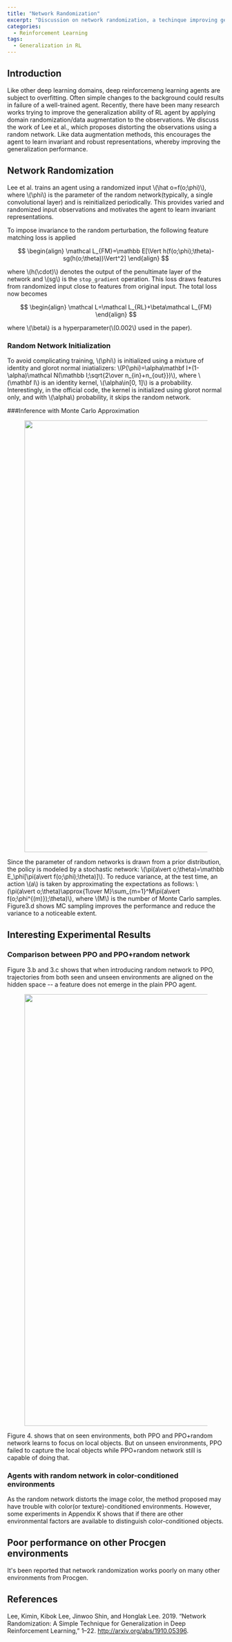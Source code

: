 ```yaml
---
title: "Network Randomization"
excerpt: "Discussion on network randomization, a techinque improving generalization in reinforcement learning."
categories:
  - Reinforcement Learning
tags:
  - Generalization in RL
---
```


## Introduction

Like other deep learning domains, deep reinforcemeng learning agents are subject to overfitting. Often simple changes to the background could results in failure of a well-trained agent. Recently, there have been many research works trying to improve the generalization ability of RL agent by applying domain randomization/data augmentation to the observations. We discuss the work of Lee et al., which proposes distorting the observations using a random network. Like data augmentation methods, this encourages the agent to learn invariant and robust representations, whereby improving the generalization performance.

## Network Randomization

Lee et al. trains an agent using a randomized input \\(\hat o=f(o;\phi)\\), where \\(\phi\\) is the parameter of the random network(typically, a single convolutional layer) and is reinitialized periodically. This provides varied and randomized input observations and motivates the agent to learn invariant representations.

To impose invariance to the random perturbation, the following feature matching loss is applied

$$
\begin{align}
\mathcal L_{FM}=\mathbb E[\Vert h(f(o;\phi);\theta)-sg(h(o;\theta))\Vert^2]
\end{align}
$$

where \\(h(\cdot)\\) denotes the output of the penultimate layer of the network and \\(sg\\) is the `stop_gradient` operation. This loss draws features from randomized input close to features from original input. The total loss now becomes

$$
\begin{align}
\mathcal L=\mathcal L_{RL}+\beta\mathcal L_{FM}
\end{align}
$$

where \\(\beta\\) is a hyperparameter(\\(0.002\\) used in the paper).

### Random Network Initialization

To avoid complicating training, \\(\phi\\) is initialized using a mixture of identity and glorot normal iniatializers: \\(P(\phi)=\alpha\mathbf I+(1-\alpha)\mathcal N(\mathbb I;\sqrt{2\over n_{in}+n_{out}})\\), where \\(\mathbf I\\) is an identity kernel, \\(\alpha\in[0, 1]\\) is a probability. Interestingly, in the official code, the kernel is initialized using glorot normal only, and with \\(\alpha\\) probability, it skips the random network.

###Inference with Monte Carlo Approximation

<figure>
  <img src="{{ '/images/generalization/network-randomization-Figure3.png' | absolute_url }}" alt="" width="1000">
  <figcaption></figcaption>
  <style>
    figure figcaption {
    text-align: center;
    }
  </style>
</figure>

Since the parameter of random networks is drawn from a prior distribution, the policy is modeled by a stochastic network: \\(\pi(a\vert o;\theta)=\mathbb E_\phi[\pi(a\vert f(o;\phi);\theta)]\\). To reduce variance, at the test time, an action \\(a\\) is taken by approximating the expectations as follows: \\(\pi(a\vert o;\theta)\approx{1\over M}\sum_{m=1}^M\pi(a\vert f(o;\phi^{(m)});\theta)\\), where \\(M\\) is the number of Monte Carlo samples. Figure3.d shows MC sampling improves the performance and reduce the variance to a noticeable extent.

## Interesting Experimental Results

### Comparison between PPO and PPO+random network

Figure 3.b and 3.c shows that when introducing random network to PPO, trajectories from both seen and unseen environments are aligned on the hidden space -- a feature does not emerge in the plain PPO agent. 

<figure>
  <img src="{{ '/images/generalization/network-randomization-Figure4.png' | absolute_url }}" alt="" width="1000">
  <figcaption></figcaption>
  <style>
    figure figcaption {
    text-align: center;
    }
  </style>
</figure>

Figure 4. shows that on seen environments, both PPO and PPO+random network learns to focus on local objects. But on unseen environments, PPO failed to capture the local objects while PPO+random network still is capable of doing that.

### Agents with random network in color-conditioned environments 

As the random network distorts the image color, the method proposed may have trouble with color(or texture)-conditioned environments. However, some experiments in Appendix K shows that if there are other environmental factors are available to distinguish color-conditioned objects.

## Poor performance on other Procgen environments

It's been reported that network randomization works poorly on many other environments from Procgen.

## References

Lee, Kimin, Kibok Lee, Jinwoo Shin, and Honglak Lee. 2019. “Network Randomization: A Simple Technique for Generalization in Deep Reinforcement Learning,” 1–22. http://arxiv.org/abs/1910.05396.